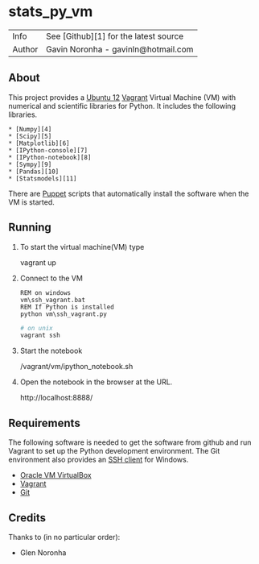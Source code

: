 stats_py_vm
===========

<table>
    <tr>
        <td>Info</td>
        <td>See [Github][1] for the latest source</td>
    </tr>
    <tr>
        <td>Author</td>
        <td>Gavin Noronha - gavinln@hotmail.com</td>
    </tr>
</table>

[1]: https://github.com/gavinln/stats_py_vm.git

About
-----

This project provides a [Ubuntu 12][2] [Vagrant][3] Virtual Machine (VM) with numerical and
scientific libraries for Python. It includes the following libraries.

    * [Numpy][4]
    * [Scipy][5]
    * [Matplotlib][6]
    * [IPython-console][7]
    * [IPython-notebook][8]
    * [Sympy][9]
    * [Pandas][10]
    * [Statsmodels][11]


There are [Puppet][12] scripts that automatically install the software when the VM is started.

[2]: http://releases.ubuntu.com/precise/
[3]: http://www.vagrantup.com/
[4]: http://www.numpy.org/
[5]: http://www.scipy.org/
[6]: http://matplotlib.org/
[7]: http://ipython.org/
[8]: http://ipython.org/ipython-doc/dev/interactive/htmlnotebook.html
[9]: http://sympy.org/en/index.html
[10]: http://pandas.pydata.org/
[11]: http://statsmodels.sourceforge.net/
[12]: http://puppetlabs.com/

Running
-------

1. To start the virtual machine(VM) type

    vagrant up

2. Connect to the VM

    ```dos
    REM on windows
    vm\ssh_vagrant.bat
    REM If Python is installed
    python vm\ssh_vagrant.py
    ```
  
    ```bash
    # on unix
    vagrant ssh
    ```

3. Start the notebook

    /vagrant/vm/ipython_notebook.sh

4. Open the notebook in the browser at the URL.

    http://localhost:8888/

Requirements
------------

The following software is needed to get the software from github and run
Vagrant to set up the Python development environment. The Git environment
also provides an [SSH  client][13] for Windows.

* [Oracle VM VirtualBox][14]
* [Vagrant][15]
* [Git][16]

[13]: http://en.wikipedia.org/wiki/Secure_Shell
[14]: https://www.virtualbox.org/
[15]: http://vagrantup.com/
[16]: http://git-scm.com/  

Credits
-------

Thanks to (in no particular order):

* Glen Noronha

